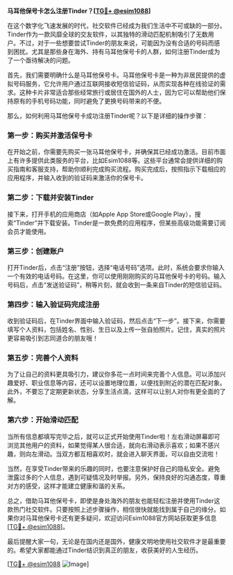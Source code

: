 **马耳他保号卡怎么注册Tinder？[[TG💪+ @esim1088](https://t.me/s/esim1088)]**

在这个数字化飞速发展的时代，社交软件已经成为我们生活中不可或缺的一部分。Tinder作为一款风靡全球的交友软件，以其独特的滑动匹配机制吸引了无数用户。不过，对于一些想要尝试Tinder的朋友来说，可能因为没有合适的号码而感到困扰。尤其是那些身在海外、持有马耳他保号卡的人群，如何注册Tinder成为了一个亟待解决的问题。

首先，我们需要明确什么是马耳他保号卡。马耳他保号卡是一种为非居民提供的虚拟号码服务，它允许用户通过互联网接收短信验证码，从而实现各种在线验证的需求。这种卡片非常适合那些经常旅行或居住在国外的人士，因为它可以帮助他们保持原有的手机号码功能，同时避免了更换号码带来的不便。

那么，如何利用马耳他保号卡成功注册Tinder呢？以下是详细的操作步骤：

### 第一步：购买并激活保号卡

在开始之前，你需要先购买一张马耳他保号卡，并确保其已经成功激活。目前市面上有许多提供此类服务的平台，比如Esim1088等。这些平台通常会提供详细的购买指南和客服支持，帮助你顺利完成购买流程。购买完成后，按照指示下载相应的应用程序，并输入收到的验证码来激活你的保号卡。

### 第二步：下载并安装Tinder

接下来，打开手机的应用商店（如Apple App Store或Google Play），搜索“Tinder”并下载安装。Tinder是一款免费的应用程序，但某些高级功能需要订阅会员才能使用。

### 第三步：创建账户

打开Tinder后，点击“注册”按钮，选择“电话号码”选项。此时，系统会要求你输入一个有效的电话号码。在这里，你可以使用刚刚购买的马耳他保号卡的号码。输入号码后，点击“发送验证码”，稍等片刻，就会收到一条来自Tinder的短信验证码。

### 第四步：输入验证码完成注册

收到验证码后，在Tinder界面中输入验证码，然后点击“下一步”。接下来，你需要填写个人资料，包括姓名、性别、生日以及上传一张自拍照片。记住，真实的照片更容易吸引到志同道合的朋友哦！

### 第五步：完善个人资料

为了让自己的资料更具吸引力，建议你多花一点时间来完善个人信息。可以添加兴趣爱好、职业信息等内容，还可以设置地理位置，以便找到附近的潜在匹配对象。此外，不要忘了定期更新状态，分享生活点滴，这样可以让别人对你有更全面的了解。

### 第六步：开始滑动匹配

当所有信息都填写完毕之后，就可以正式开始使用Tinder啦！左右滑动屏幕即可浏览其他用户的资料，如果觉得某人很合适，就向右滑动表示喜欢；如果不感兴趣，则向左滑动。当双方都互相喜欢时，就会进入聊天界面，可以自由交流啦！

当然，在享受Tinder带来的乐趣的同时，也要注意保护好自己的隐私安全。避免泄露过多的个人信息，遇到可疑情况及时举报。另外，保持良好的沟通态度，尊重对方的感受，这样才能建立健康和谐的关系。

总之，借助马耳他保号卡，即使是身处海外的朋友也能轻松注册并使用Tinder这款热门社交软件。只要按照上述步骤操作，相信很快就能找到属于自己的缘分。如果你对马耳他保号卡还有更多疑问，欢迎访问Esim1088官方网站获取更多信息[[TG💪+ @esim1088](https://t.me/s/esim1088)]。

最后提醒大家一句，无论是在国内还是国外，健康文明地使用社交软件才是最重要的。希望大家都能通过Tinder结识到真正的朋友，收获美好的人生经历。

[[TG💪+ @esim1088](https://t.me/s/esim1088) ![Image](https://i.postimg.cc/4NQfJmqS/Snipaste-2025-05-13-00-14-12.png)]